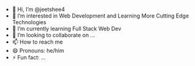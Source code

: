 - 👋 Hi, I’m @jeetshee4
- 👀 I’m interested in Web Development and Learning More Cutting Edge Technologies 
- 🌱 I’m currently learning Full Stack Web Dev 
- 💞️ I’m looking to collaborate on ...
- 📫 How to reach me 
- 😄 Pronouns: he/him
- ⚡ Fun fact: ...

<!---
jeetshee4/jeetshee4 is a ✨ special ✨ repository because its `README.md` (this file) appears on your GitHub profile.
You can click the Preview link to take a look at your changes.
--->
